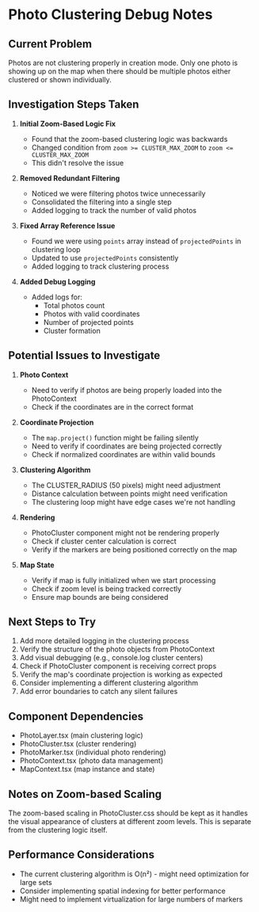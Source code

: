 # Photo Clustering Debug Notes

## Current Problem
Photos are not clustering properly in creation mode. Only one photo is showing up on the map when there should be multiple photos either clustered or shown individually.

## Investigation Steps Taken

1. **Initial Zoom-Based Logic Fix**
   - Found that the zoom-based clustering logic was backwards
   - Changed condition from `zoom >= CLUSTER_MAX_ZOOM` to `zoom <= CLUSTER_MAX_ZOOM`
   - This didn't resolve the issue

2. **Removed Redundant Filtering**
   - Noticed we were filtering photos twice unnecessarily
   - Consolidated the filtering into a single step
   - Added logging to track the number of valid photos

3. **Fixed Array Reference Issue**
   - Found we were using `points` array instead of `projectedPoints` in clustering loop
   - Updated to use `projectedPoints` consistently
   - Added logging to track clustering process

4. **Added Debug Logging**
   - Added logs for:
     - Total photos count
     - Photos with valid coordinates
     - Number of projected points
     - Cluster formation

## Potential Issues to Investigate

1. **Photo Context**
   - Need to verify if photos are being properly loaded into the PhotoContext
   - Check if the coordinates are in the correct format

2. **Coordinate Projection**
   - The `map.project()` function might be failing silently
   - Need to verify if coordinates are being projected correctly
   - Check if normalized coordinates are within valid bounds

3. **Clustering Algorithm**
   - The CLUSTER_RADIUS (50 pixels) might need adjustment
   - Distance calculation between points might need verification
   - The clustering loop might have edge cases we're not handling

4. **Rendering**
   - PhotoCluster component might not be rendering properly
   - Check if cluster center calculation is correct
   - Verify if the markers are being positioned correctly on the map

5. **Map State**
   - Verify if map is fully initialized when we start processing
   - Check if zoom level is being tracked correctly
   - Ensure map bounds are being considered

## Next Steps to Try

1. Add more detailed logging in the clustering process
2. Verify the structure of the photo objects from PhotoContext
3. Add visual debugging (e.g., console.log cluster centers)
4. Check if PhotoCluster component is receiving correct props
5. Verify the map's coordinate projection is working as expected
6. Consider implementing a different clustering algorithm
7. Add error boundaries to catch any silent failures

## Component Dependencies

- PhotoLayer.tsx (main clustering logic)
- PhotoCluster.tsx (cluster rendering)
- PhotoMarker.tsx (individual photo rendering)
- PhotoContext.tsx (photo data management)
- MapContext.tsx (map instance and state)

## Notes on Zoom-based Scaling

The zoom-based scaling in PhotoCluster.css should be kept as it handles the visual appearance of clusters at different zoom levels. This is separate from the clustering logic itself.

## Performance Considerations

- The current clustering algorithm is O(n²) - might need optimization for large sets
- Consider implementing spatial indexing for better performance
- Might need to implement virtualization for large numbers of markers
